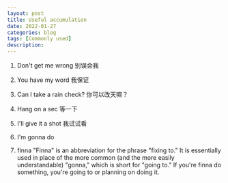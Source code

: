 ```yaml
---
layout: post
title: Useful accumulation
date: 2022-01-27
categories: blog
tags: [Commonly used]
description:
---
```


1. Don't get me wrong 别误会我

2. You have my word 我保证

3. Can I take a rain check? 你可以改天嘛？

4. Hang on a sec 等一下

5. I'll give it a shot 我试试看

6. I'm gonna do

7. finna
"Finna" is an abbreviation for the phrase "fixing to." It is essentially used in place of the more common (and the more easily understandable) "gonna," which is short for "going to." If you're finna do something, you're going to or planning on doing it.
